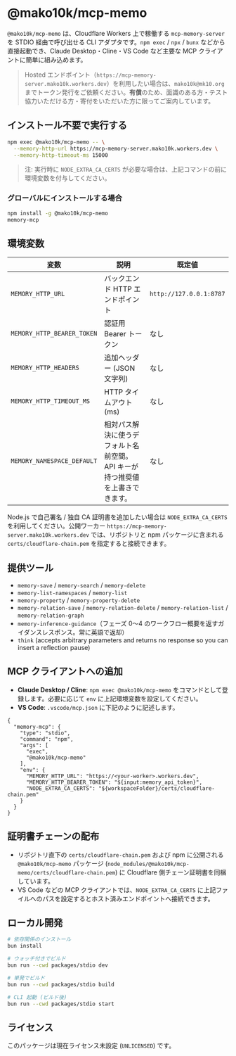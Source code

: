 # @mako10k/mcp-memo

`@mako10k/mcp-memo` は、Cloudflare Workers 上で稼働する `mcp-memory-server` を STDIO 経由で呼び出せる CLI アダプタです。`npm exec` / `npx` / `bunx` などから直接起動でき、Claude Desktop・Cline・VS Code など主要な MCP クライアントに簡単に組み込めます。

> Hosted エンドポイント（`https://mcp-memory-server.mako10k.workers.dev`）を利用したい場合は、`mako10k@mk10.org` までトークン発行をご依頼ください。**有償**のため、面識のある方・テスト協力いただける方・寄付をいただいた方に限ってご案内しています。

## インストール不要で実行する

```bash
npm exec @mako10k/mcp-memo -- \
  --memory-http-url https://mcp-memory-server.mako10k.workers.dev \
  --memory-http-timeout-ms 15000
```

> 注: 実行時に `NODE_EXTRA_CA_CERTS` が必要な場合は、上記コマンドの前に環境変数を付与してください。

### グローバルにインストールする場合

```bash
npm install -g @mako10k/mcp-memo
memory-mcp
```

## 環境変数

| 変数 | 説明 | 既定値 |
| --- | --- | --- |
| `MEMORY_HTTP_URL` | バックエンド HTTP エンドポイント | `http://127.0.0.1:8787` |
| `MEMORY_HTTP_BEARER_TOKEN` | 認証用 Bearer トークン | なし |
| `MEMORY_HTTP_HEADERS` | 追加ヘッダー (JSON 文字列) | なし |
| `MEMORY_HTTP_TIMEOUT_MS` | HTTP タイムアウト (ms) | なし |
| `MEMORY_NAMESPACE_DEFAULT` | 相対パス解決に使うデフォルト名前空間。API キーが持つ推奨値を上書きできます。 | なし |

Node.js で自己署名 / 独自 CA 証明書を追加したい場合は `NODE_EXTRA_CA_CERTS` を利用してください。公開ワーカー `https://mcp-memory-server.mako10k.workers.dev` では、リポジトリと npm パッケージに含まれる `certs/cloudflare-chain.pem` を指定すると接続できます。

## 提供ツール

- `memory-save` / `memory-search` / `memory-delete`
- `memory-list-namespaces` / `memory-list`
- `memory-property` / `memory-property-delete`
- `memory-relation-save` / `memory-relation-delete` / `memory-relation-list` / `memory-relation-graph`
- `memory-inference-guidance`（フェーズ 0〜4 のワークフロー概要を返すガイダンスレスポンス。常に英語で返却）
- `think` (accepts arbitrary parameters and returns no response so you can insert a reflection pause)

## MCP クライアントへの追加

- **Claude Desktop / Cline**: `npm exec @mako10k/mcp-memo` をコマンドとして登録します。必要に応じて `env` に上記環境変数を設定してください。
- **VS Code**: `.vscode/mcp.json` に下記のように記述します。

```jsonc
{
  "memory-mcp": {
    "type": "stdio",
    "command": "npm",
    "args": [
      "exec",
      "@mako10k/mcp-memo"
    ],
    "env": {
      "MEMORY_HTTP_URL": "https://<your-worker>.workers.dev",
      "MEMORY_HTTP_BEARER_TOKEN": "${input:memory_api_token}",
      "NODE_EXTRA_CA_CERTS": "${workspaceFolder}/certs/cloudflare-chain.pem"
    }
  }
}
```

## 証明書チェーンの配布

- リポジトリ直下の `certs/cloudflare-chain.pem` および npm に公開される `@mako10k/mcp-memo` パッケージ (`node_modules/@mako10k/mcp-memo/certs/cloudflare-chain.pem`) に Cloudflare 側チェーン証明書を同梱しています。
- VS Code などの MCP クライアントでは、`NODE_EXTRA_CA_CERTS` に上記ファイルへのパスを設定するとホスト済みエンドポイントへ接続できます。

## ローカル開発

```bash
# 依存関係のインストール
bun install

# ウォッチ付きでビルド
bun run --cwd packages/stdio dev

# 単発でビルド
bun run --cwd packages/stdio build

# CLI 起動 (ビルド後)
bun run --cwd packages/stdio start
```

## ライセンス

このパッケージは現在ライセンス未設定 (`UNLICENSED`) です。
